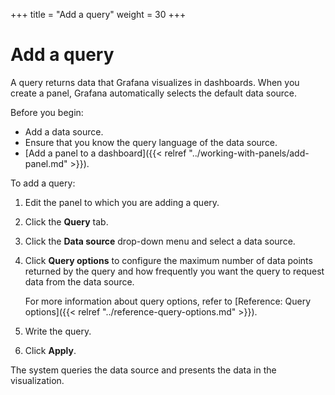 +++
title = "Add a query"
weight = 30
+++

# Add a query

A query returns data that Grafana visualizes in dashboards. When you create a panel, Grafana automatically selects the default data source.

Before you begin:

- Add a data source.
- Ensure that you know the query language of the data source.
- [Add a panel to a dashboard]({{< relref "../working-with-panels/add-panel.md" >}}).

To add a query:

1. Edit the panel to which you are adding a query.
1. Click the **Query** tab.
1. Click the **Data source** drop-down menu and select a data source.
1. Click **Query options** to configure the maximum number of data points returned by the query and how frequently you want the query to request data from the data source.

   For more information about query options, refer to [Reference: Query options]({{< relref "../reference-query-options.md" >}}).

1. Write the query.

1. Click **Apply**.

The system queries the data source and presents the data in the visualization.
